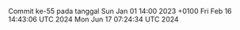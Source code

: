 Commit ke-55 pada tanggal Sun Jan 01 14:00 2023 +0100
Fri Feb 16 14:43:06 UTC 2024
Mon Jun 17 07:24:34 UTC 2024
